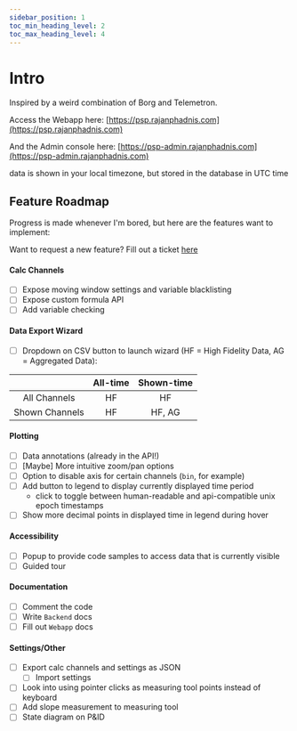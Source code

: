 ```yaml
---
sidebar_position: 1
toc_min_heading_level: 2
toc_max_heading_level: 4
---
```


# Intro

Inspired by a weird combination of Borg and Telemetron.

Access the Webapp here: [https://psp.rajanphadnis.com](https://psp.rajanphadnis.com)

And the Admin console here: [https://psp-admin.rajanphadnis.com](https://psp-admin.rajanphadnis.com)

data is shown in your local timezone, but stored in the database in UTC time

## Feature Roadmap

Progress is made whenever I'm bored, but here are the features want to implement:

Want to request a new feature? Fill out a ticket [here](https://github.com/rajanphadnis/psp-data-viewer/issues/new/choose)

#### Calc Channels

- [ ] Expose moving window settings and variable blacklisting
- [ ] Expose custom formula API
- [ ] Add variable checking

#### Data Export Wizard

- [ ] Dropdown on CSV button to launch wizard (HF = High Fidelity Data, AG = Aggregated Data):

|                | All-time | Shown-time |
| :------------: | :------: | :--------: |
|  All Channels  |    HF    |     HF     |
| Shown Channels |    HF    |   HF, AG   |

#### Plotting

- [ ] Data annotations (already in the API!)
- [ ] [Maybe] More intuitive zoom/pan options
- [ ] Option to disable axis for certain channels (`bin`, for example)
- [ ] Add button to legend to display currently displayed time period 
  - click to toggle between human-readable and api-compatible unix epoch timestamps
- [ ] Show more decimal points in displayed time in legend during hover

#### Accessibility

- [ ] Popup to provide code samples to access data that is currently visible
- [ ] Guided tour

#### Documentation

- [ ] Comment the code
- [ ] Write `Backend` docs
- [ ] Fill out `Webapp` docs

#### Settings/Other

- [ ] Export calc channels and settings as JSON
  - [ ] Import settings
- [ ] Look into using pointer clicks as measuring tool points instead of keyboard
- [ ] Add slope measurement to measuring tool
- [ ] State diagram on P&ID

